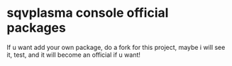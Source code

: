 # sqvplasma console official packages
If u want add your own package, do a fork for this project, maybe i will see it, test, and it will become an official if u want!
